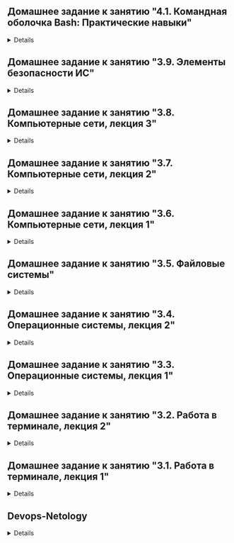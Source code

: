 ## Домашнее задание к занятию "4.1. Командная оболочка Bash: Практические навыки"

<details>

## Обязательная задача 1

Есть скрипт:
```bash
a=1
b=2
c=a+b
d=$a+$b
e=$(($a+$b))
```

Какие значения переменным c,d,e будут присвоены? Почему?

| Переменная  | Значение | Обоснование |
| ------------- | ------------- | ------------- |
| `c`  | a+b  | строковое значение, так как отстутствуют $ |
| `d`  | 1+2  | строковое значение, обращение к переменным $ |
| `e`  | 3  | число, конструкция (( )) подразумевает арифмитические действия |


## Обязательная задача 2
	
На нашем локальном сервере упал сервис и мы написали скрипт, который постоянно проверяет его доступность, записывая дату проверок до тех пор, пока сервис не станет доступным (после чего скрипт должен завершиться). В скрипте допущена ошибка, из-за которой выполнение не может завершиться, при этом место на Жёстком Диске постоянно уменьшается. Что необходимо сделать, чтобы его исправить:
```bash
while ((1==1)
do
	curl https://localhost:4757
	if (($? != 0))
	then
		date >> curl.log
	fi
done
```

### Ваш скрипт:
```bash

#!/usr/bin/env bash

while ((1==1))
do
  curl https://localhost:4757
  if (( $? != 0 ))
  then
    date >> curl.log
  else
    exit
  fi
  sleep 10
done

```

## Обязательная задача 3
Необходимо написать скрипт, который проверяет доступность трёх IP: `192.168.0.1`, `173.194.222.113`, `87.250.250.242` по `80` порту и записывает результат в файл `log`. Проверять доступность необходимо пять раз для каждого узла.

### Ваш скрипт:
```bash
#!/usr/bin/env bash

run_test(){
 for ((i=1; i < 6; i++)); do
  curl http://$1:80

  if [ $? == "0" ]; then
   result="active"
  else
   result="failed"
  fi

  date_time="$(date)"
  echo $date_time $1 $result >> curl.log
 done
}

run_test "192.168.0.1"
run_test "173.194.222.113"
run_test "87.250.250.242"
```

## Обязательная задача 4
Необходимо дописать скрипт из предыдущего задания так, чтобы он выполнялся до тех пор, пока один из узлов не окажется недоступным. Если любой из узлов недоступен - IP этого узла пишется в файл error, скрипт прерывается.

### Ваш скрипт:
```bash
#!/usr/bin/env bash

run_test(){
 while :; do
  curl http://$1:80 > /dev/null #2>&1

  if (( $? != 0 )); then
   date_time="$(date)"
   echo $date_time $1 Fail >> error.log
   exit 1
  fi

  sleep 2
 done
}

run_test "192.168.0.1"
run_test "173.194.222.113"
run_test "87.250.250.242"
```	

## Дополнительное задание (со звездочкой*) - необязательно к выполнению

Мы хотим, чтобы у нас были красивые сообщения для коммитов в репозиторий. Для этого нужно написать локальный хук для git, который будет проверять, что сообщение в коммите содержит код текущего задания в квадратных скобках и количество символов в сообщении не превышает 30. Пример сообщения: \[04-script-01-bash\] сломал хук.

### Ваш скрипт:
```bash
???
```	
	
</details>	














## Домашнее задание к занятию "3.9. Элементы безопасности ИС"

<details>

<br>**1 Установите Bitwarden плагин для браузера. Зарегестрируйтесь и сохраните несколько паролей**<br>
`Установил, зарегистрировался, синхронизировал`

**2 Установите Google authenticator на мобильный телефон. Настройте вход в Bitwarden акаунт через Google authenticator OTP**<br>
`Установил, настроил`
	
**3 Установите apache2, сгенерируйте самоподписанный сертификат, настройте сайт для работы по HTTPS**<br>
	
 Устанавливаем `$ sudo apt update` `$ sudo apt install apache2`<br>
 Разрешаем `$ sudo ufw allow "Apache Full"`<br>
 Подключаем SSL mod	`$ sudo a2enmod ssl`<br>
 Рестартим	`$ sudo systemctl restart apache2`<br><br>
 Создаём SSL сертификат:
```	
$ sudo openssl req -x509 -nodes -days 365 -newkey rsa:2048 -keyout /etc/ssl/private/apache-selfsigned.key -out /etc/ssl/certs/apache-selfsigned.crt -subj "/C=RU/ST=Moscow/L=Moscow/O=Netology/OU=Org/CN=192.168.0.17"
```
<br>
	
Настраиваем Apache для использования SSL: `$ sudo vim /etc/apache2/sites-available/192.168.0.17.conf`
<br>	
```
<VirtualHost *:443>   
	ServerName 192.168.0.17   
	DocumentRoot /var/www/192.168.0.17   
	SSLEngine on   
	SSLCertificateFile /etc/ssl/certs/apache-selfsigned.crt   
	SSLCertificateKeyFile /etc/ssl/private/apache-selfsigned.key
</VirtualHost>
```
Создаём корневую деррикторию нашего сайта `$ sudo mkdir /var/www/192.168.0.17`<br>
Создаём в корне наш index.html `$ sudo nano /var/www/192.168.0.17/index.html`	
```
<h1>it worked!</h1>
```


Включаем наш новый сайт в Апаче `$ sudo a2ensite 192.168.0.17`<br>
Тестируем на ошибки синтаксиса `$ sudo apache2ctl configtest`<br>
Рестартим `$ sudo systemctl reload apache2`

![dz-apacha](https://user-images.githubusercontent.com/95047357/155121572-0964790b-0209-4850-aa25-a8577b9d19a9.PNG)
	
	
<br><br>
	
**4 Проверьте на TLS уязвимости произвольный сайт в интернете (кроме сайтов МВД, ФСБ, МинОбр, НацБанк, РосКосмос, РосАтом, РосНАНО и любых госкомпаний, объектов КИИ, ВПК и тому подобное...)**

`$ git clone --depth 1 https://github.com/drwetter/testssl.sh.git` `$ ./testssl.sh -U --sneaky https://www.netology.ru`

	SWEET32  VULNERABLE, uses 64 bit block ciphers
	TLS1: 	 VULNERABLE -- but also supports higher protocols  TLSv1.1 TLSv1.2 (likely mitigated)
	LUCKY13  potentially VULNERABLE, uses cipher block chaining (CBC) ciphers with TLS. Check patches


<br><br>**5 Установите на Ubuntu ssh сервер, сгенерируйте новый приватный ключ. Скопируйте свой публичный ключ на другой сервер. Подключитесь к серверу по SSH-ключу**
	
Устанавливаем `$ sudo apt install openssh-server`<br>
Проверяем `$ sudo systemctl status ssh`<br>
Генерируем ключ на клиенте `$ ssh-keygen`<br>
Копируем его на сервер `$ ssh-copy-id -i ~/.ssh/id_rsa  chev@192.168.0.103`<br>
Подключаемся `ssh chev@192.168.0.103`<br>

<br><br>**6 Переименуйте файлы ключей из задания 5. Настройте файл конфигурации SSH клиента, так чтобы вход на удаленный сервер осуществлялся по имени сервера**

`$ mv .ssh/id_rsa .ssh/vagrant_rsa` `$ mv .ssh/id_rsa.pub .ssh/vagrant_rsa.pub` `$ vim .ssh/config`:
```	    
Host server
	HostName 192.168.0.103
	User chev
	Port 22
	IdentityFile ~/.ssh/vagrant_rsa
```	
Подключаемся `$ ssh server`

<br><br>**7 Соберите дамп трафика утилитой tcpdump в формате pcap, 100 пакетов. Откройте файл pcap в Wireshark**

	$ tcpdump -D
	$ sudo tcpdump -w dump.pcap -c 100 -i eth0
	
```
Опции утилиты tcpdump
-i Задает интерфейс, с которого необходимо анализировать трафик (без указания интерфейса - анализ "первого попавшегося").
-n Отключает преобразование IP в доменные имена. nn - запрещается преобразование номеров портов в название протокола.
-e Включает вывод данных канального уровня (например, MAC-адреса).
-v Вывод дополнительной информации (TTL, опции IP).
-s Указание размера захватываемых пакетов. (по-умолчанию - пакеты больше 68 байт)
-w Задать имя файла, в который сохранять собранную информацию.
-r Чтение дампа из заданного файла.
-p Захватывать только трафик, предназначенный данному узлу. (захват всех пакетов, например в том числе широковещательных).
-q Переводит tcpdump в "бесшумный режим", пакет анализируется на транспортном уровне (TCP, UDP, ICMP), а не на сетевом (IP).
-t Отключает вывод меток времени.
```
	
![shark](https://user-images.githubusercontent.com/95047357/155134063-fddfbd53-403e-4832-8d44-4012b41cea43.JPG)

	
<br><br>**8 Просканируйте хост scanme.nmap.org. Какие сервисы запущены?**

	$ nmap scanme.nmap.org
```
PORT      STATE SERVICE
22/tcp    open  ssh		Secure Shell
80/tcp    open  http		Hypertext Transfer Protocol
9929/tcp  open  nping-echo	Network packet generation tool / ping utility
31337/tcp open  Elite 		Cult of the Dead Cow Protocol 
```
<br><br>**9 Установите и настройте фаервол ufw на web-сервер из задания 3. Откройте доступ снаружи только к портам 22,80,443**

Узнаём статус файрвола `$ sudo ufw status`<br>
Запускаем `$ sudo ufw enable`<br>
Запрещаем входящие `sudo ufw default deny incoming`<br>
Разрешаем исходящие `sudo ufw default allow outgoing`<br>
Добавляем сервисы из /etc/services `sudo ufw allow ssh` `sudo ufw allow 80` `sudo ufw allow https`<br>
Проверяем `$ sudo ufw status verbose`
```	
Status: active
Logging: on (low)
Default: deny (incoming), allow (outgoing), disabled (routed)
New profiles: skip
To                         Action      From
80,443/tcp (Apache Full)   ALLOW IN    Anywhere
22                         ALLOW IN    Anywhere
```

<br>
</details>














## Домашнее задание к занятию "3.8. Компьютерные сети, лекция 3"

<details>
	
<br>**1 Подключитесь к публичному маршрутизатору в интернет. Найдите маршрут к вашему публичному IP**
```
telnet route-views.routeviews.org
Username: rviews
show ip route x.x.x.x/32
show bgp x.x.x.x/32
```
```
> show ip route 213.171.59.22
Routing entry for 213.171.32.0/19, supernet
... ok
```
```
> show bgp 213.171.59.22
BGP routing table entry for 213.171.32.0/19, version 886094
... ok
```
	
<br>**2 Создайте dummy0 интерфейс в Ubuntu. Добавьте несколько статических маршрутов. Проверьте таблицу маршрутизации**	
* Создаём dummy0 интерфейс	
```	
$ modprobe -v dummy
$ lsmod | grep dummy
dummy                  16384  0
$ ip link add dummy0 type dummy
$ ip addr add 10.0.0.2/24 dev dummy0
$ ip link set dummy0 up
$ ip a
```
```	
1: lo: inet 127.0.0.1/8 scope host lo
2: eth0: inet 10.0.2.15/24 brd 10.0.2.255 scope global dynamic eth0
3: dummy0: <BROADCAST,NOARP,UP,LOWER_UP> mtu 1500 qdisc noqueue state UNKNOWN group default qlen 1000
    link/ether 36:29:f2:70:c0:11 brd ff:ff:ff:ff:ff:ff
    inet 10.0.0.2/24 scope global dummy0
       valid_lft forever preferred_lft forever
    inet 10.0.0.3/24 scope global secondary dummy0
       valid_lft forever preferred_lft forever
    inet6 fe80::3429:f2ff:fe70:c011/64 scope link 
       valid_lft forever preferred_lft forever
```
* Добавляем маршрут
```
$ ip route add 192.192.0.0/15 dev dummy0
$ ip route
default via 10.0.2.2 dev eth0 proto dhcp src 10.0.2.15 metric 100
10.0.0.0/24 dev dummy0 proto kernel scope link src 10.0.0.2
10.0.2.0/24 dev eth0 proto kernel scope link src 10.0.2.15
10.0.2.2 dev eth0 proto dhcp scope link src 10.0.2.15 metric 100
192.192.0.0/15 dev dummy0 scope link	
```	
	
<br>**3 Проверьте открытые TCP порты в Ubuntu, какие протоколы и приложения используют эти порты? Приведите несколько примеров**
```	
$ ss -tpan
State      Recv-Q     Send-Q         Local Address:Port         Peer Address:Port     Process     
LISTEN     0          4096           127.0.0.53%lo:53                0.0.0.0:*                    
LISTEN     0          128                  0.0.0.0:22                0.0.0.0:*                    
ESTAB      0          0                  10.0.2.15:22               10.0.2.2:45332                
LISTEN     0          128                     [::]:22                   [::]:*     	
```
* 53 - DNS, 22 - SSH <br>
	
<br>**4 Проверьте используемые UDP сокеты в Ubuntu, какие протоколы и приложения используют эти порты?**		
```
$ ss -upan
State      Recv-Q     Send-Q         Local Address:Port         Peer Address:Port     Process          
UNCONN     0          0              10.0.2.15%eth0:68          0.0.0.0:*  
UNCONN     0   	
``` 
* 68 - Bootstrap Protocol <br>	
	
<br>**5 Используя diagrams.net, создайте L3 диаграмму вашей домашней сети или любой другой сети, с которой вы работали**	
	
![HomeNet](https://user-images.githubusercontent.com/95047357/154648628-66bbca8f-b334-41e6-8e34-0c19236c0d89.png)
	
	
<br>
</details>
	
	
	
	
	
	
	
	
	
	
	

## Домашнее задание к занятию "3.7. Компьютерные сети, лекция 2"

<details>
	
<br>**1 Проверьте список доступных сетевых интерфейсов на вашем компьютере. Какие команды есть для этого в Linux и в Windows?**

Linux: `ip a` `ip link show` `ifconfig -a`
	
Win: `ipconfig /all`
	
<br>**2 Какой протокол используется для распознавания соседа по сетевому интерфейсу? Какой пакет и команды есть в Linux для этого?**

`LLDP` — протокол канального (L2) уровня, который позволяет сетевым устройствам анонсировать в сеть информацию о себе и о своих возможностях, а также собирать эту информацию о соседних устройствах. 

Установка `apt install lldpd && systemctl enable lldpd && systemctl start lldpd`
Пакет `lldpd`
Команда `lldpcli sh int` информацию по интерфейсам привязанным к lldp, а `lldpctl` покажет соседей: 
```b
# lldpctl
-------------------------------------------------------------------------------
LLDP neighbors:
-------------------------------------------------------------------------------
```
	
<br>**3 Какая технология используется для разделения L2 коммутатора на несколько виртуальных сетей? Какой пакет и команды есть в Linux для этого? Приведите пример конфига.**

Технология VLAN позволяет произвести сегментацию локальной сети на подсети по функциональному признаку независимо от территориального расположения устройств. <br>Установка `apt install vlan` Пакет в Ubuntu `vlan`. Команда `vconfig` и `ip route`

Пример конфига с Vlan ID-100 для интерфейса eth0 (/etc/network/interfaces):
```a 
auto eth0.100
iface eth0.100 inet static
address 192.168.1.200
netmask 255.255.255.0
vlan-raw-device eth0
```
	
<br>**4 Какие типы агрегации интерфейсов есть в Linux? Какие опции есть для балансировки нагрузки? Приведите пример конфига.**

Типы агрегаций в интерфейсе Linux
	
`mode0 balance-rr` Последовательно кидает пакеты, с первого по последний интерфейс.<br>
`mode1 active-backup` Один из интерфейсов активен. Если активный интерфейс выходит из строя (link down и т.д.), другой интерфейс заменяет активный. Не требует дополнительной настройки коммутатора<br>
`mode2 balance-xor` Передачи распределяются между интерфейсами на основе формулы ((MAC-адрес источника) XOR (MAC-адрес получателя)) % число интерфейсов. Один и тот же интерфейс работает с определённым получателем. Режим даёт балансировку нагрузки и отказоустойчивость.<br>
`mode3 broadcast` Все пакеты на все интерфейсы<br>
`mode4 802.3ad` Link Agregation — IEEE 802.3ad, требует от коммутатора настройки.<br>
`mode5 balance-tlb` Входящие пакеты принимаются только активным сетевым интерфейсом, исходящий распределяется в зависимости от текущей загрузки каждого интерфейса. Не требует настройки коммутатора.<br>
`mode6 balance-alb` Тоже самое что 5, только входящий трафик тоже распределяется между интерфейсами. Не требует настройки коммутатора, но интерфейсы должны уметь изменять MAC.<br>
* `active-backup` и `broadcast` обеспечивают только отказоустойчивость<br>
`balance-tlb`, `balance-alb`, `balance-rr`, `balance-xor` и `802.3ad` обеспечат отказоустойчивость и балансировку
<br><br>
* `active-backup`, `balance-tlb` и `balance-alb` работают "сами по себе", можно настроить только на одном хосте<br>
`broadcast`, `balance-rr`, `balance-xor` и `802.3ad` потребуют настройки ещё и коммутатора.	
<br><br>
* active-backup <br> Пример настройки интерфейсов eth0 и eth1 /etc/network/interfaces:	
```a
auto bond0
iface bond0 inet dhcp
   bond-slaves none
   bond-mode active-backup
   bond-miimon 100

auto eth0
   iface eth0 inet manual
   bond-master bond0
   bond-primary eth0 eth1

auto eth1
iface eth1 inet manual
   bond-master bond0
   bond-primary eth0 eth1
```
* balance-alb <br> (bonds - поясняем за bonding, bond0 - имя интерфейса, interfaces - объеденяемые интерфейсы, mode - мод bonding, mii-monitor-interval - интервал мониторинга 2 сек.):
```a
bonds:
    bond0:
      dhcp4: yes
      interfaces: [eth0, eth1]
      parameters: 
        mode: balance-alb
        mii-monitor-interval: 2
```
	
<br>**5 Сколько IP адресов в сети с маской /29 ? Сколько /29 подсетей можно получить из сети с маской /24. Приведите несколько примеров /29 подсетей внутри сети 10.10.10.0/24.**
```
$ ipcalc -b 10.10.10.0/29

Address:   10.10.10.0
Netmask:   255.255.255.248 = 29
Wildcard:  0.0.0.7
Network:   10.10.10.0/29
HostMin:   10.10.10.1
HostMax:   10.10.10.6
Broadcast: 10.10.10.7
Hosts/Net: 6                     Class A, Private Internet
Итого: 8 адресов = 6 для хостов, 1 адрес сети и 1 широковещательный адрес.

Битовая маска: /29
Сетевая маска: 255.255.255.248
Адрес сети: 10.10.10.0/29
Первый хост: 192.168.1.1
Последний хост: 192.168.1.6
Широковещательный адрес: 192.168.1.7

Сеть с маской /24 можно разбить на 32 подсети с маской /29
	
Примеры /29 подсетей:
10.10.10.0/29
10.10.10.8/29
10.10.10.16/29
10.10.10.32/29 
итд
```

<br>**6 Задача: вас попросили организовать стык между 2-мя организациями. Диапазоны 10.0.0.0/8, 172.16.0.0/12, 192.168.0.0/16 уже заняты. Из какой подсети допустимо взять частные IP адреса? Маску выберите из расчета максимум 40-50 хостов внутри подсети.**

Можно взять адреса из сети для CGNAT - 100.64.0.0/10.
```
$ ipcalc -b 100.64.0.0/10 -s 50
HostMin:   100.64.0.1
HostMax:   100.127.255.254
Hosts/Net: 4194302               	
		
1. Requested size: 50 hosts
Netmask:   255.255.255.192 = 26 
Network:   100.64.0.0/26        
HostMin:   100.64.0.1           
HostMax:   100.64.0.62          
Broadcast: 100.64.0.63          
Hosts/Net: 62  

Маска для диапазона из 62 хостов /26
```


<br>**7 Как проверить ARP таблицу в Linux, Windows? Как очистить ARP кеш полностью? Как из ARP таблицы удалить только один нужный IP?**

* Проверить таблицу: Linux `ip neigh`, `arp -n` Windows: `arp -a`
	
* Очистить кеш: Linux `ip -s neigh flush all` Windows: `arp -d *`

* Удалить один IP: Linux `ip neigh delete <IP> dev <INTERFACE>`, `arp -d <IP>` Windows: `arp -d <IP>`

<br>
</details>









## Домашнее задание к занятию "3.6. Компьютерные сети, лекция 1"

<details>
	
	
**1 Работа c HTTP через телнет.**
	
- Подключитесь утилитой телнет к сайту stackoverflow.com, `telnet stackoverflow.com 80` <br>В ответе укажите полученный HTTP код, что он означает? Отправьте HTTP запрос:
	```bash
	GET /questions HTTP/1.0
	HOST: stackoverflow.com
	```
	```
	HTTP/1.1 301 Moved Permanently
	cache-control: no-cache, no-store, must-revalidate
	location: https://stackoverflow.com/questions
	x-request-guid: 54dd7a02-b0cd-47e4-be9a-1b5cd472c87e
	feature-policy: microphone 'none'; speaker 'none'
	content-security-policy: upgrade-insecure-requests; frame-ancestors 'self' https://stackexchange.com
	Accept-Ranges: bytes
	Date: Thu, 10 Feb 2022 15:57:04 GMT
	Via: 1.1 varnish
	Connection: close
	X-Served-By: cache-hel1410034-HEL
	X-Cache: MISS
	X-Cache-Hits: 0
	X-Timer: S1644508624.212794,VS0,VE110
	Vary: Fastly-SSL
	X-DNS-Prefetch-Control: off
	Set-Cookie: prov=fbfd317a-d943-7508-c2f4-992b443cb564; domain=.stackoverflow.com; expires=Fri, 01-Jan-2055 00:00:00 GMT; path=/; HttpOnly
	Connection closed by foreign host.
	```
Код перенаправления " 301 Moved Permanently " протокола (HTTP) показывает, что запрошенный ресурс был окончательно перемещён в URL, указанный в заголовке Location https://stackoverflow.com/questions
	
	
**2. Повторите задание 1 в браузере, используя консоль разработчика F12.**
	
- откройте вкладку `Network`, отправьте запрос http://stackoverflow.com, найдите первый ответ HTTP сервера, откройте вкладку `Headers`, укажите в ответе полученный HTTP код. проверьте время загрузки страницы, какой запрос обрабатывался дольше всего? приложите скриншот консоли браузера в ответ.
	
	![image](https://user-images.githubusercontent.com/95047357/153454117-1ea500c5-587a-419a-8865-87bf210c7025.png)
	
	Status Code: 307 Internal Redirect
	Загрузка контента с основной страницы заняла 459ms
	
**3. Какой IP адрес у вас в интернете?**
	
	$ curl ifconfig.co
	46.39.229.16
	
**4. Какому провайдеру принадлежит ваш IP адрес? Какой автономной системе AS? Воспользуйтесь утилитой `whois`**
	
	$ whois 46.39.229.16
	route: 46.39.228.0/23
	descr: GORCOM-NET
	origin: AS29124
	mnt-by: ISKRATELECOM-MNT
	
**5. Через какие сети проходит пакет, отправленный с вашего компьютера на адрес 8.8.8.8? Через какие AS? Воспользуйтесь утилитой `traceroute`**
```ebru	
$ traceroute -AnI 8.8.8.8
traceroute to 8.8.8.8 (8.8.8.8), 30 hops max, 60 byte packets
 1  10.0.2.2 [*]  0.807 ms  0.758 ms  0.747 ms
 2  192.168.0.7 [*]  7.795 ms  7.804 ms  7.992 ms
 3  10.4.224.1 [*]  8.093 ms  8.347 ms  8.453 ms
 4  95.143.212.112 [AS29124]  8.581 ms  8.658 ms  8.785 ms
 5  81.200.9.237 [AS29124]  9.357 ms *  9.339 ms
 6  81.200.9.150 [AS29124]  9.931 ms  5.871 ms  5.468 ms
 7  108.170.250.33 [AS15169]  6.290 ms  8.501 ms  8.808 ms
 8  108.170.250.51 [AS15169]  7.709 ms  7.765 ms  8.043 ms
 9  216.239.51.32 [AS15169]  25.754 ms * *
10  172.253.66.110 [AS15169]  26.356 ms  26.877 ms  27.520 ms
11  142.250.56.219 [AS15169]  24.425 ms  25.006 ms  20.066 ms
12  * * *
21  8.8.8.8 [AS15169]  23.021 ms *  23.134 ms
```
	
**6. Повторите задание 5 в утилите `mtr`. На каком участке наибольшая задержка - delay?**

Наибольшая задержка на участке `AS15169 108.170.250.51`
```ebr	
$ mtr 8.8.8.8 -znrc 1
Start: 2022-02-10T18:14:21+0000
HOST: vagrant                     Loss%   Snt   Last   Avg  Best  Wrst StDev
  1. AS???    10.0.2.2             0.0%     1    1.0   1.0   1.0   1.0   0.0
  2. AS???    192.168.0.7          0.0%     1    4.5   4.5   4.5   4.5   0.0
  3. AS???    10.4.224.1           0.0%     1    6.4   6.4   6.4   6.4   0.0
  4. AS29124  95.143.212.112       0.0%     1    5.5   5.5   5.5   5.5   0.0
  5. AS29124  81.200.9.237         0.0%     1    4.6   4.6   4.6   4.6   0.0
  6. AS29124  81.200.9.150         0.0%     1    3.9   3.9   3.9   3.9   0.0
  7. AS15169  108.170.250.33       0.0%     1    5.4   5.4   5.4   5.4   0.0
  8. AS15169  108.170.250.51       0.0%     1   33.2  33.2  33.2  33.2   0.0
  9. AS???    ???                 100.0     1    0.0   0.0   0.0   0.0   0.0
 10. AS15169  172.253.66.110       0.0%     1   22.7  22.7  22.7  22.7   0.0
 11. AS15169  142.250.56.219       0.0%     1   25.0  25.0  25.0  25.0   0.0
 22. AS15169  8.8.8.8              0.0%     1   21.3  21.3  21.3  21.3   0.0
```
	
**7. Какие DNS сервера отвечают за доменное имя dns.google? Какие A записи? воспользуйтесь утилитой `dig`**
```ns	
$ dig +short NS dns.google
ns2.zdns.google.
ns1.zdns.google.
ns4.zdns.google.
ns3.zdns.google.
```
```a	
$ dig +short A dns.google
8.8.4.4
8.8.8.8
```
	
**8. Проверьте PTR записи для IP адресов из задания 7. Какое доменное имя привязано к IP? воспользуйтесь утилитой `dig`**

```a
$ dig -x 8.8.8.8 | grep PTR
8.8.8.8.in-addr.arpa.           IN      PTR
8.8.8.8.in-addr.arpa.   219     IN      PTR     dns.google.
```


</details>







## Домашнее задание к занятию "3.5. Файловые системы"

<details>
	
**1 Узнайте о sparse (разряженных) файлах.**

	Файлы с пустотами на диске. Записи пустот на диск не происходит. Используются в образах VM, торрентах, резервных копиях дисков.

**2 Могут ли файлы, являющиеся жесткой ссылкой на один объект, иметь разные права доступа и владельца? Почему?** 

	Не могут, так имеют одинаковый индексный дескриптор (inode), в котором хранятся права доступа и имя владельца

**3 Сделайте vagrant destroy на имеющийся инстанс Ubuntu. Замените содержимое Vagrantfile следующим:...**

	$ lsblk
	> Появились sdb и sdc    

**4 Используя fdisk, разбейте первый диск на 2 раздела: 2 Гб, оставшееся пространство.**
                
	$ fdisk /dev/sdb

	Command (m for help): F
	Command (m for help): n
	Select (default p): p
	Partition number (1-4, default 1):
	First sector (2048-5242879, default 2048):
	Last sector, +/-sectors or +/-size{K,M,G,T,P} (2048-5242879, default 5242879): +2G

	Created a new partition 1 of type 'Linux' and of size 2 GiB.
	Command (m for help): n
	Select (default p): p
	Partition number (2-4, default 2):
	First sector (4196352-5242879, default 4196352):
	Last sector, +/-sectors or +/-size{K,M,G,T,P} (4196352-5242879, default 5242879):

	Created a new partition 2 of type 'Linux' and of size 511 MiB.
	Command (m for help): w
	The partition table has been altered.
	Calling ioctl() to re-read partition table.
	Syncing disks.

**5 Используя sfdisk, перенесите данную таблицу разделов на второй диск.**

	$ sfdisk -d /dev/sdb | sfdisk /dev/sdc

	sdb                         8:16   0  2.5G  0 disk
	├─sdb1                      8:17   0    2G  0 part
	└─sdb2                      8:18   0  511M  0 part
	sdc                         8:32   0  2.5G  0 disk
	├─sdc1                      8:33   0    2G  0 part
	└─sdc2                      8:34   0  511M  0 part

**6 Соберите mdadm RAID1 на паре разделов 2 Гб.**

	$ mdadm --create /dev/md0 --level=1 --raid-devices=2 /dev/sd[bc]1

	sdb                         8:16   0  2.5G  0 disk
	├─sdb1                      8:17   0    2G  0 part
	│ └─md0                     9:0    0    2G  0 raid1
	└─sdb2                      8:18   0  511M  0 part
	sdc                         8:32   0  2.5G  0 disk
	├─sdc1                      8:33   0    2G  0 part
	│ └─md0                     9:0    0    2G  0 raid1
	└─sdc2                      8:34   0  511M  0 part

**7 Соберите mdadm RAID0 на второй паре маленьких разделов.**

	$ mdadm --create /dev/md1 --level=0 --raid-devices=2 /dev/sd[bc]2

	sdb                         8:16   0  2.5G  0 disk
	├─sdb1                      8:17   0    2G  0 part
	│ └─md0                     9:0    0    2G  0 raid1
	└─sdb2                      8:18   0  511M  0 part
	  └─md1                     9:1    0 1018M  0 raid0
	sdc                         8:32   0  2.5G  0 disk
	├─sdc1                      8:33   0    2G  0 part
	│ └─md0                     9:0    0    2G  0 raid1
	└─sdc2                      8:34   0  511M  0 part
	  └─md1                     9:1    0 1018M  0 raid0

**8 Создайте 2 независимых PV на получившихся md-устройствах.**

	$ pvcreate /dev/md1 /dev/md0
	
	$ pvs
	PV         VG        Fmt  Attr PSize    PFree
	/dev/md0             lvm2 ---    <2.00g   <2.00g
	/dev/md1             lvm2 ---  1018.00m 1018.00m
 	/dev/sda3  ubuntu-vg lvm2 a--   <63.00g  <31.50g

**9 Создайте общую volume-group на этих двух PV.**

	$ vgcreate vg0 /dev/md1 /dev/md0
	Volume group "vg0" successfully created

	$ vgs
	VG        #PV #LV #SN Attr   VSize   VFree
	ubuntu-vg   1   1   0 wz--n- <63.00g <31.50g
  	vg0         2   0   0 wz--n-  <2.99g  <2.99g

**10 Создайте LV размером 100 Мб, указав его расположение на PV с RAID0.**

	$ lvcreate -L 100M vg0 /dev/md1
  	Logical volume "lvol0" created. 

**11 Создайте mkfs.ext4 ФС на получившемся LV.**

	$ mkfs.ext4 /dev/vg0/lvol0
	Done

**12 Смонтируйте этот раздел в любую директорию, например, /tmp/new.**

	$ mkdir /tmp/new
	$ mount /dev/vg0/lv0 /tmp/new/

**13 Поместите туда тестовый файл, например wget https://mirror.yandex.ru/ubuntu/ls-lR.gz -O /tmp/new/test.gz.**
	
	$ ls /tmp/new/
	lost+found  test.gz

**14 Прикрепите вывод lsblk.**

	$ lsblk

	NAME                      MAJ:MIN RM  SIZE RO TYPE  MOUNTPOINT
	sda                         8:0    0   64G  0 disk
	├─sda1                      8:1    0    1M  0 part
	├─sda2                      8:2    0    1G  0 part  /boot
	└─sda3                      8:3    0   63G  0 part
	  └─ubuntu--vg-ubuntu--lv 253:0    0 31.5G  0 lvm   /
	sdb                         8:16   0  2.5G  0 disk
	├─sdb1                      8:17   0    2G  0 part
	│ └─md0                     9:0    0    2G  0 raid1
	└─sdb2                      8:18   0  511M  0 part
	  └─md1                     9:1    0 1018M  0 raid0
	    └─vg0-lvol0           253:1    0  100M  0 lvm   /tmp/new
	sdc                         8:32   0  2.5G  0 disk
	├─sdc1                      8:33   0    2G  0 part
	│ └─md0                     9:0    0    2G  0 raid1
	└─sdc2                      8:34   0  511M  0 part
	  └─md1                     9:1    0 1018M  0 raid0
	    └─vg0-lvol0           253:1    0  100M  0 lvm   /tmp/new

**15 Протестируйте целостность файла:**

	$ gzip -t /tmp/new/test.gz
	$ echo $?
	0

**16 Используя pvmove, переместите содержимое PV с RAID0 на RAID1.**

	$ pvmove /dev/md1 /dev/md0
	  /dev/md1: Moved: 4.00%
	  /dev/md1: Moved: 100.00%

**17 Сделайте --fail на устройство в вашем RAID1 md.**

	$ mdadm --fail /dev/md0 /dev/sdb1
	mdadm: set /dev/sdb1 faulty in /dev/md0

**18 Подтвердите выводом dmesg, что RAID1 работает в деградированном состоянии.**

	$ dmesg | grep md0 | tail -n 2

	[36903.545333] md/raid1:md0: Disk failure on sdb1, disabling device.
        md/raid1:md0: Operation continuing on 1 devices.

**19 Протестируйте целостность файла, несмотря на "сбойный" диск он должен продолжать быть доступен:**

	$ gzip -t /tmp/new/test.gz
	$ echo $?
	0

**20 Погасите тестовый хост, vagrant destroy**
	
	$ vagrant destroy

</details>










## Домашнее задание к занятию "3.4. Операционные системы, лекция 2"

<details>
	
**1 На лекции мы познакомились с node_exporter. В демонстрации его исполняемый файл запускался в background. Этого достаточно для демо, но не для настоящей production-системы, где процессы должны находиться под внешним управлением. Используя знания из лекции по systemd, создайте самостоятельно простой unit-файл для node_exporter:
поместите его в автозагрузку, предусмотрите возможность добавления опций к запускаемому процессу через внешний файл (посмотрите, например, на systemctl cat cron),
удостоверьтесь, что с помощью systemctl процесс корректно стартует, завершается, а после перезагрузки автоматически поднимается.**
	
Установка node_exporter
	
	$ wget https://github.com/prometheus/node_exporter/releases/download/v1.3.1/node_exporter-1.3.1.linux-amd64.tar.gz
	$ tar xvfz node_exporter-1.3.1.linux-amd64.tar.gz
Создание полльзователя службы
	
	$ sudo useradd -r -M -s /bin/false node_exporter
	
Создаем unit файл
	
	$ sudo vim /etc/systemd/system/node_exporter.service

	[Unit]
	Description=Prometheus Node Exporter
	Wants=network-online.target
	After=network-online.target

	[Service]
	User=node_exporter
	Group=node_exporter
	Type=simple
	ExecStart=/home/vagrant/node_exporter-1.3.1.linux-amd64/node_exporter $EXTRA_OPTS

	[Install]
	WantedBy=multi-user.target

Запуск процесса
	
	$ sudo systemctl daemon-reload
	$ sudo systemctl enable --now node_exporter.service

Разрешаем порт по умолчанию
	
	$ sudo iptables -A INPUT -p tcp --dport 9100 -j ACCEPT

Проверяем статус
	
	$ sudo systemctl status node_exporter.service
	Active: active (running)
	
**2 Ознакомьтесь с опциями node_exporter и выводом /metrics по-умолчанию. Приведите несколько опций, которые вы бы выбрали для базового мониторинга хоста по CPU, памяти, диску и сети.**

Процессор 
	
	$ curl http://localhost:9100/metrics | grep node_cpu
	node_cpu_seconds_total{cpu="0",mode="user"} — время выполнения процессов, которые выполняются в режиме пользователя.
	node_cpu_seconds_total{cpu="0",mode="system"} — время выполнения процессов, которые выполняются в режиме ядра.

Память 
	
	$ curl http://localhost:9100/metrics | grep node_memory
	node_memory_MemTotal_bytes — общий объем памяти на машине.
	node_memory_MemFree_bytes — объем свободной памяти, которая может быть освобождена.
	
Диск 
	
	$ curl http://localhost:9100/metrics | grep node_disk
	node_disk_read_time_seconds_total — количество секунд, затраченных на чтение.
	node_disk_io_now — количество операций ввода-вывода (I/O), выполняемых в настоящий момент.
	
Сеть 
	
	$ curl http://localhost:9100/metrics | grep node_network
	node_network_receive_bytes_total — объем полученных данных (в байтах).
	node_network_receive_errs_total — количество возникших ошибок при получении.
	
**3 Установите в свою виртуальную машину Netdata. Воспользуйтесь готовыми пакетами для установки (sudo apt install -y netdata). После успешной установки:
в конфигурационном файле /etc/netdata/netdata.conf в секции [web] замените значение с localhost на bind to = 0.0.0.0,
добавьте в Vagrantfile проброс порта Netdata на свой локальный компьютер и сделайте vagrant reload:
config.vm.network "forwarded_port", guest: 19999, host: 19999
После успешной перезагрузки в браузере на своем ПК (не в виртуальной машине) вы должны суметь зайти на localhost:19999. Ознакомьтесь с метриками, которые по умолчанию собираются Netdata и с комментариями, которые даны к этим метрикам.**

	> vagrant port
	22 (guest) => 2222 (host)
	80 (guest) => 8080 (host)
 	19999 (guest) => 19999 (host)

	Chrome > localhost:19999 > Netdata Ok
	
**4 Можно ли по выводу dmesg понять, осознает ли ОС, что загружена не на настоящем оборудовании, а на системе виртуализации?**

Можно 
	
	$ dmesg | grep -i 'Hypervisor detected'
	[    0.000000] Hypervisor detected: KVM
	(Kernel-based Virtual Machine)	
	
**5 Как настроен sysctl fs.nr_open на системе по-умолчанию? Узнайте, что означает этот параметр. Какой другой существующий лимит не позволит достичь такого числа (ulimit --help)?**

	$ sysctl fs.nr_open
	1048576 - максимальное количество файловых дескрипторов, которое может выделить процесс (1024 * 1024 = 1048576).
	$ ulimit -n 
	1024 - мягкий лимит на пользователя (может быть изменен)

**6 Запустите любой долгоживущий процесс (не ls, который отработает мгновенно, а, например, sleep 1h) в отдельном неймспейсе процессов; покажите, что ваш процесс работает под PID 1 через nsenter. Для простоты работайте в данном задании под root (sudo -i). Под обычным пользователем требуются дополнительные опции (--map-root-user) и т.д.**
	
	> PTS/0
	$ sudo -i
	$ unshare -f --pid --mount-proc /bin/sleep 1h
	
	> PTS/1
 	$ sudo -i
	$ ps a | grep /bin/sleep
	3728 pts/0    S+     0:00 unshare -f --pid --mount-proc /bin/sleep 1h
   	3729 pts/0    S+     0:00 /bin/sleep 1h
   	3746 pts/1    S+     0:00 grep --color=auto /bin/sleep
	
	$ nsenter --target 3729 --pid --mount
	$ ps aux
	USER         PID %CPU %MEM    VSZ   RSS TTY      STAT START   TIME COMMAND
	root           1  0.0  0.0   5476   592 pts/0    S+   06:56   0:00 /bin/sleep 1h
	root           2  0.1  0.4   7236  4060 pts/1    S    06:58   0:00 -bash
	root          13  0.0  0.3   8892  3408 pts/1    R+   06:58   0:00 ps aux

**7 Найдите информацию о том, что такое :(){ :|:& };:. Запустите эту команду в своей виртуальной машине Vagrant с Ubuntu 20.04 (это важно, поведение в других ОС не проверялось). Некоторое время все будет "плохо", после чего (минуты) – ОС должна стабилизироваться. Вызов dmesg расскажет, какой механизм помог автоматической стабилизации. Как настроен этот механизм по-умолчанию, и как изменить число процессов, которое можно создать в сессии?**

	Fork bomb, определяет функцию с именем : вызывает саму себя дважды в фоновом режиме, с последующим делением. 
	cgroup: fork rejected by pids controller in /user.slice/user-1000.slice/session-3.scope
	Автоматическая стабилизация CGROUP, в виде ограничения на максимальное количество процессов пользователя с id 1000
	Чсло процессов пользователя меняется через ulimit -u (число)
	
</details>








## Домашнее задание к занятию "3.3. Операционные системы, лекция 1"

<details>
	
**1 Какой системный вызов делает команда cd? Вам нужно найти тот единственный, который относится именно к cd.**
	
	$ strace /bin/bash -c 'cd /tmp' 2>&1 | grep tmp
	chdir("/tmp")

**2 Используя strace выясните, где находится база данных file на основании которой она делает свои догадки**
	
	$ strace file /dev/tty
	/usr/share/misc/magic.mgc

**3 Предположим, приложение пишет лог в текстовый файл. Этот файл оказался удален (deleted в lsof), однако возможности сигналом сказать приложению 
переоткрыть файлы или просто перезапустить приложение – нет. Так как приложение продолжает писать в удаленный файл, место на диске постепенно 
заканчивается. Основываясь на знаниях о перенаправлении потоков предложите способ обнуления открытого удаленного файла (чтобы освободить место на 
файловой системе).**
	
	$ truncate -s 0 /proc/PID/fd/3

**4 Занимают ли зомби-процессы какие-то ресурсы в ОС (CPU, RAM, IO)?**
	
	данные процессы не выполняются и ресурсы не потребляют

**5 На какие файлы вы увидели вызовы группы open за первую секунду работы утилиты? Воспользуйтесь пакетом bpfcc-tools для Ubuntu 20.04**
	
	$ sudo opensnoop-bpfcc
	PID    COMM               FD ERR PATH
	882    vminfo              4   0 /var/run/utmp
	690    dbus-daemon        -1   2 /usr/local/share/dbus-1/system-services
	690    dbus-daemon        20   0 /usr/share/dbus-1/system-services
	690    dbus-daemon        -1   2 /lib/dbus-1/system-services
	690    dbus-daemon        20   0 /var/lib/snapd/dbus-1/system-services/

**6 Какой системный вызов использует uname -a? Приведите цитату из man по этому системному вызову, где описывается альтернативное местоположение в /proc, 
где можно узнать версию ядра и релиз ОС.**
	
	$ strace uname -a
	вызов uname()
	$ sudo apt install manpages-dev
	$ man 2 uname
	Part of the utsname information is also accessible via /proc/sys/kernel/{ostype, hostname, osrelease, version, domainname}.

**7 Чем отличается последовательность команд через ; и через && в bash? Есть ли смысл использовать в bash &&, если применить set -e?**
	
	&& условный оператор (логическое и), вывод hi только при наличии  /tmp/some_dir иначе завершится
	;  - разделитель последовательных команд, выполнит даже с ошибкой
	set -e и && не имеет смысла, так как в случае ошибки выполнение прекратиться.

**8 Из каких опций состоит режим bash set -euxo pipefail и почему его хорошо было бы использовать в сценариях?**
	
	set-e прекращает выполнение команды если команда завершилась ошибкой
	set-u прекращает выполнение команды если встретилась несуществующая переменная
	set-x выводит выполняемые команды в stdout перед выполненинем
	set-o прекращает выполнение скрипта, даже если одна из частей пайпа завершилась ошибкой. Использование в сценариях упрощает отслеживание ошибок, создаёт более читаемый вывод и создаёт завершение при базовых ошибках.

**9 Используя -o stat для ps, определите, какой наиболее часто встречающийся статус у процессов в системе. В man ps ознакомьтесь (/PROCESS STATE CODES)
что значат дополнительные к основной заглавной буквы статуса процессов. Его можно не учитывать при расчете (считать S, Ss или Ssl равнозначными).**
	
	$ ps -o stat
	STAT
	Ss 
	R+
	T Остановлен по сигналу контроля задачи или из-за отслеживания (трассировки)
	S Процессы ожидающие завершения, s лидер сесии
	R Запущен или запускаем (на очереди запуска), + Находится в группе процессов переднего плана
	
</details>


## Домашнее задание к занятию "3.2. Работа в терминале, лекция 2"

<details>

**1 Какого типа команда cd? Попробуйте объяснить, почему она именно такого типа; опишите ход своих мыслей, если считаете что она могла бы быть другого типа.**

	$ type cd
	cd is a shell builtin - команда является втсроенной в оболочку
	Команды делаются встроенными либо из соображений производительности - встроенные команды исполняются быстрее, чем внешние, которые, как правило, запускаются в дочернем процессе, либо из-за необходимости прямого доступа к внутренним структурам командного интерпретатора. 

**2. Какая альтернатива без pipe команде grep <some_string> <some_file> | wc -l? man grep поможет в ответе на этот вопрос. Ознакомьтесь с документом о других подобных некорректных вариантах использования pipe.**

	$ grep will has_been_moved.txt
	will_be_moved
	$ grep will has_been_moved.txt -c
	1

**3. Какой процесс с PID 1 является родителем для всех процессов в вашей виртуальной машине Ubuntu 20.04?**

	$ top, $ htop, $ pstree -p, $ pgrep systemd
	PID 1 = systemd

**4. Как будет выглядеть команда, которая перенаправит вывод stderr ls на другую сессию терминала?**

	$ ls -l nodir 2>/dev/pts/1
	ls: cannot access 'nodir': No such file or directory

**5. Получится ли одновременно передать команде файл на stdin и вывести ее stdout в другой файл? Приведите работающий пример**

	$ cat <has_been_moved.txt> out.txt
	$ cat out.txt
	will_be_moved

**6. Получится ли находясь в графическом режиме, вывести данные из PTY в какой-либо из эмуляторов TTY? Сможете ли вы наблюдать выводимые данные?**

	получится $ echo hello >/dev/pts/1
	echo Hello from pts3 to tty3 >/dev/tty3

**7. Выполните команду bash 5>&1. К чему она приведет? Что будет, если вы выполните echo netology > /proc/$$/fd/5? Почему так происходит?**

	Дескриптор 5 перенаправляется в stdout
	echo запишет значение netology в пятый дескриптор и выведет его

**8. Получится ли в качестве входного потока для pipe использовать только stderr команды, не потеряв при этом отображение stdout на pty? Напоминаем: по 
умолчанию через pipe передается только stdout команды слева от | на stdin команды справа. Это можно сделать, поменяв стандартные потоки местами через 
промежуточный новый дескриптор, который вы научились создавать в предыдущем вопросе.**

	$ ls /nodir 3>&2 2>&1 1>&3 |grep No -c
	1

**9. Что выведет команда cat /proc/$$/environ? Как еще можно получить аналогичный по содержанию вывод?**

	Выводятся переменные окружения. $ env $ printenv

**10. Используя man, опишите что доступно по адресам /proc/<PID>/cmdline, /proc/<PID>/exe**
	
	/proc/<PID>/cmdline Этот файл, доступный только для чтения, содержит полную командную строку для процесса
	/proc/<PID>/exe символическая ссылка содержащую фактический путь к выполняемой команде

**11. Узнайте, какую наиболее старшую версию набора инструкций SSE поддерживает ваш процессор с помощью /proc/cpuinfo**
	
	$ grep sse /proc/cpuinfo
	sse4_2

**12. При открытии нового окна терминала и vagrant ssh создается новая сессия и выделяется pty. Это можно подтвердить командой tty, которая упоминалась в 
лекции 3.2. Однако:**
	
	$ man ssh
	$ ssh -t localhost 'tty' Принудительное выделение псевдотерминалов. Это может быть использовано для выполнения произвольных экранных программ на удаленной машине.

**13. Бывает, что есть необходимость переместить запущенный процесс из одной сессии в другую. Попробуйте сделать это, воспользовавшись reptyr. Например, 
так можно перенести в screen процесс, который вы запустили по ошибке в обычной SSH-сессии.**
	
	$ sudo reptyr -T PID (Перенос процесса в новый терминал)

**14. sudo echo string > /root/new_file не даст выполнить перенаправление под обычным пользователем, так как перенаправлением занимается процесс shell'а, который запущен без sudo под вашим пользователем. Для решения данной проблемы можно использовать конструкцию echo string | sudo tee /root/new_file. Узнайте что делает команда tee и почему в отличие от sudo echo команда с sudo tee будет работать.**
	
	Основное использование команды tee – вывести стандартный вывод ( stdout) программы и записать его в файл.
	sudo не выполняет перенаправление вывода
	Tree получит вывод команды echo, повысит права на sudo и запишет в файл

</details>


## Домашнее задание к занятию "3.1. Работа в терминале, лекция 1"

 <details>
	
**1 Установите средство виртуализации Oracle VirtualBox.**

	Virtualbox 6.1

**2 Установите средство автоматизации Hashicorp Vagrant.**

	Vagrant 2.2.19

 **3 В вашем основном окружении подготовьте удобный для дальнейшей работы терминал.**

	WinTerm, MobaXterm (ssh -F vagrant-ssh default)

**4 С помощью базового файла конфигурации запустите Ubuntu 20.04 в VirtualBox посредством Vagrant:**

	vagrant init, up
	vagrant ssh-config > vagrant-ssh
	 
 **5 Ознакомьтесь с графическим интерфейсом VirtualBox, посмотрите как выглядит виртуальная машина, которую создал для вас Vagrant, какие аппаратные 
 ресурсы ей выделены. Какие ресурсы выделены по-умолчанию?**
 
	RAM:1024mb, CPU:2, HDD:64gb, video:4mb

**6 Ознакомьтесь с возможностями конфигурации VirtualBox через Vagrantfile: документация. Как добавить оперативной памяти или ресурсов процессора 
 виртуальной машине?**
 
Vagrant.configure("2") do |config|
  config.vm.box = "bento/ubuntu-20.04"
	config.vm.provider "virtualbox" do |v|
	v.memory = 1024
  	v.cpus = 2
	end
 end
	
 **7 Команда vagrant ssh из директории, в которой содержится Vagrantfile, позволит вам оказаться внутри виртуальной машины без каких-либо дополнительных 
 настроек. Попрактикуйтесь в выполнении обсуждаемых команд в терминале Ubuntu.**
 
	ok!
	
 **8 Ознакомиться с разделами man bash, почитать о настройках самого bash:
 какой переменной можно задать длину журнала history, и на какой строчке manual это описывается?**
 
	HISTFILESIZE - максимальное число строк в файле истории для сохранения, строка 1155(688)
	HISTSIZE - число команд для сохранения, строка 1178(699)
	
 **что делает директива ignoreboth в bash?**
 
	ignoreboth сокращение двух директив ignorespace and ignoredups, 
    	ignorespace - не сохранять команды начинающиеся с пробела, 
    	ignoredups - не сохранять команду, если такая уже имеется в истории
	
 **9 В каких сценариях использования применимы скобки {} и на какой строчке man bash это описано?**
 
	Зарезервированные слова, подстановка элементов из списока, строка 343(221)
	Например touch file_{a,b,c}.txt создаст file_a.txt,file_b.txt,file_c.txt
	
 **10 С учётом ответа на предыдущий вопрос, как создать однократным вызовом touch 100000 файлов? Получится ли аналогичным образом создать 300000? Если нет, то почему?**
 
	создание ста тысяч файлов touch {000001..100000}, проверка find . -maxdepth 1 -type f | wc
	максимум даёт создать 139600 файлов
	Максимальная длина аргумента для функций ограничена значением ARG_MAX (getconf ARG_MAX 2097152), 300000 не влезут.
	Увеличить объём пространства для стека с 8192КБ до 65536КБ можно командой ulimit -s 65536
	
 **11 В man bash поищите по /\[\[. Что делает конструкция [[ -d /tmp ]]**
 
	проверяет условие -d /tmp и возвращает ее статус 0 или 1, наличие катаолга /tmp

 **12 Основываясь на знаниях о просмотре текущих (например, PATH) и установке новых переменных; командах, которые мы рассматривали, добейтесь в выводе 
	type -a bash в виртуальной машине наличия первым пунктом в списке:**
	
	mkdir /tmp/new_path_dir/
	cp /bin/bash /tmp/new_path_dir/
	PATH=/tmp/new_path_dir/:$PATH
	type -a bash
	
 **13 Чем отличается планирование команд с помощью batch и at?**
 
	batch — для назначения одноразовых задач, которые должны выполняться, когда загрузка системы становится меньше 1.5
	at — используется для назначения одноразового задания на заданное время
	
 **14 Завершите работу виртуальной машины чтобы не расходовать ресурсы компьютера и/или батарею ноутбука.**
 
	vagrant suspend
</details>




## Devops-Netology
 
<details>

благодаря добавленному .gitignore, будут проигнорированны файлы:

	состояния tfstate
	журнала сбоев crash.log
	содержащие конфедециальные данные .tfvars
	override?! override.tf override.tf.json *_override.tf *_override.tf.json
	tfplan?! *tfplan*
	конфигурации командной строки: .terraformrc terraform.rc
	New line<br><br>
</details>
